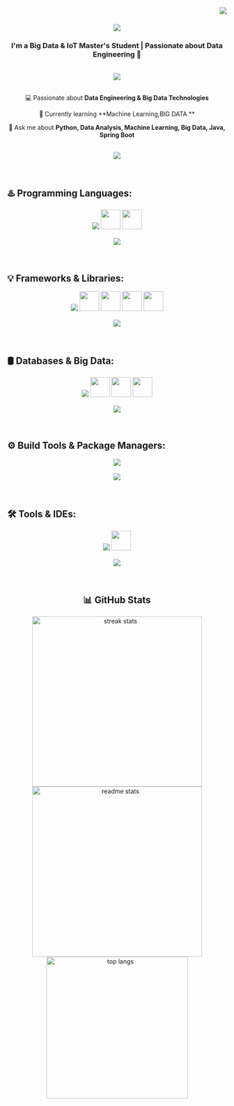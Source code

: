 <img align="right" src="https://visitor-badge.laobi.icu/badge?page_id=CHARMAQE.CHARMAQE" />

<h1 align="center">
    <img src="https://readme-typing-svg.herokuapp.com/?font=Righteous&size=35&center=true&vCenter=true&width=500&height=70&duration=4000&lines=Hi+There!+👋;+I'm+HAMZA+Muniz!;" />
</h1>

<h3 align="center">I'm a Big Data & IoT Master's Student | Passionate about Data Engineering 🚀</h3>

<br>
<div align="center">
    <img src="https://user-images.githubusercontent.com/73097560/115834477-dbab4500-a447-11eb-908a-139a6edaec5c.gif" />
</div>
<br>


<div align="center">

 💻 Passionate about **Data Engineering & Big Data Technologies**

 🌱 Currently learning **Machine Learning,BIG DATA **

 💬 Ask me about **Python, Data Analysis, Machine Learning, Big Data, Java, Spring Boot**


 </div>


 <br>
<div align="center">
    <img src="https://user-images.githubusercontent.com/73097560/115834477-dbab4500-a447-11eb-908a-139a6edaec5c.gif" />
</div>
<br>
<br>

## ♨️ Programming Languages:
<div align="center">
    <img src="https://skillicons.dev/icons?i=java,python,typescript,javascript,c,cpp,dart,php,r,html,css" />
    <img src="https://www.vectorlogo.zone/logos/scala-lang/scala-lang-icon.svg" width="45px" height="45px"/>
    <img src="https://www.vectorlogo.zone/logos/oracle/oracle-icon.svg" width="45px" height="45px"/>
</div>

<br>
<div align="center">
    <img src="https://user-images.githubusercontent.com/73097560/115834477-dbab4500-a447-11eb-908a-139a6edaec5c.gif" />
</div>
<br>
<br>


## 💡 Frameworks & Libraries:
<div align="center">
    <img src="https://skillicons.dev/icons?i=spring,flask,,docker" />
    <img src="https://www.vectorlogo.zone/logos/apache_spark/apache_spark-icon.svg" width="45px" height="45px"/>
    <img src="https://www.vectorlogo.zone/logos/apache_hadoop/apache_hadoop-icon.svg" width="45px" height="45px"/>
    <img src="https://www.vectorlogo.zone/logos/tensorflow/tensorflow-icon.svg" width="45px" height="45px"/>
    <img src="https://www.vectorlogo.zone/logos/pytorch/pytorch-icon.svg" width="45px" height="45px"/>
</div>

<br>
<div align="center">
    <img src="https://user-images.githubusercontent.com/73097560/115834477-dbab4500-a447-11eb-908a-139a6edaec5c.gif" />
</div>
<br>
<br>


## 🛢️ Databases & Big Data:
<div align="center">
    <img src="https://skillicons.dev/icons?i=mysql,postgres,mongodb,firebase" />
    <img src="https://www.vectorlogo.zone/logos/oracle/oracle-icon.svg" width="45px" height="45px"/>
    <img src="https://www.vectorlogo.zone/logos/apache_hadoop/apache_hadoop-icon.svg" width="45px" height="45px"/>
    <img src="https://www.vectorlogo.zone/logos/apache_spark/apache_spark-icon.svg" width="45px" height="45px"/>
</div>

<br>
<div align="center">
    <img src="https://user-images.githubusercontent.com/73097560/115834477-dbab4500-a447-11eb-908a-139a6edaec5c.gif" />
</div>
<br>
<br>


## ⚙️ Build Tools & Package Managers:
<div align="center">
    <img src="https://skillicons.dev/icons?i=maven,npm,yarn" />
</div>

<br>
<div align="center">
    <img src="https://user-images.githubusercontent.com/73097560/115834477-dbab4500-a447-11eb-908a-139a6edaec5c.gif" />
</div>
<br>
<br>


## 🛠️ Tools & IDEs:
<div align="center">
    <img src="https://skillicons.dev/icons?i=git,github,vscode,anaconda,eclipse,idea,postman" />
    <img src="https://www.vectorlogo.zone/logos/vercel/vercel-icon.svg" width="45px" height="45px"/>
</div>


<br>
<div align="center">
    <img src="https://user-images.githubusercontent.com/73097560/115834477-dbab4500-a447-11eb-908a-139a6edaec5c.gif" />
</div>
<br>
<br>


<h2 align="center">📊 GitHub Stats</h2>

<div align="center">
  <img width=390 src="https://github-readme-streak-stats.herokuapp.com/?user=CHARMAQE&count_private=true&theme=react&border_radius=10" alt="streak stats"/>
  <img width=390 src="https://github-readme-stats.vercel.app/api?username=CHARMAQE&count_private=true&show_icons=true&theme=react&rank_icon=github&border_radius=10" alt="readme stats" />
  <br/>
  <img width=325 align="center" src="https://github-readme-stats.vercel.app/api/top-langs/?username=CHARMAQE&hide=HTML&langs_count=8&layout=compact&theme=react&border_radius=10" alt="top langs" />
</div>
